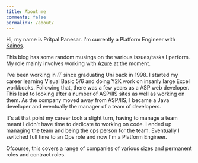 ```yaml
---
title: About me
comments: false
permalink: /about/
---
```


Hi, my name is Pritpal Panesar. I'm currently a Platform Engineer with [Kainos](https://kainos.com).

This blog has some random musings on the various issues/tasks I perform. My role mainly involves working with [Azure](https://portal.azure.com) at the moment.

I've been working in *IT* since graduating Uni back in 1998. I started my career learning Visual Basic 5/6 and doing Y2K work on insanly large Excel workbooks. Following that, there was a few years as a ASP web developer. This lead to looking after a number of ASP/IIS sites as well as working on them. As the company moved away from ASP/IIS, I became a Java developer and eventually the manager of a team of developers.

It's at that point my career took a slight turn, having to manage a team meant I didn't have time to dedicate to working on code. I ended up managing the team and being the ops person for the team. Eventually I switched full time to an Ops role and now I'm a Platform Engineer.

Ofcourse, this covers a range of companies of various sizes and permanent roles and contract roles.